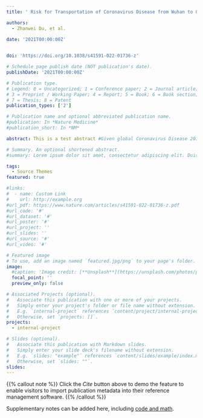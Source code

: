 ```yaml
---
title: ' Risk for Transportation of Coronavirus Disease from Wuhan to Other Cities in China.'

authors:
  - Zhanwei Du, et al.
  
date: '2021T00:00:00Z'


doi: 'https://doi.org/10.1038/s41591-022-01736-z'

# Schedule page publish date (NOT publication's date).
publishDate: '2021T00:00:00Z'

# Publication type.
# Legend: 0 = Uncategorized; 1 = Conference paper; 2 = Journal article;
# 3 = Preprint / Working Paper; 4 = Report; 5 = Book; 6 = Book section;
# 7 = Thesis; 8 = Patent
publication_types: ['2']

# Publication name and optional abbreviated publication name.
#publication: In *Nature Medicine*
#publication_short: In *NM*

abstract: This is a test abstract #Given global Coronavirus Disease 2019 (COVID-19) vaccine shortages and inequity of vaccine distributions, fractionation of vaccine doses might be an effective strategy for reducing public health and economic burden, notwithstanding the emergence of new variants of concern. In this study, we developed a multi-scale model incorporating population-level transmission and individual-level vaccination to estimate the costs of hospitalization and vaccination and the economic benefits of reducing COVID-19 deaths due to dose-fractionation strategies in India. We used large-scale survey data of the willingness to pay together with data of vaccine and hospital admission costs to build the model. We found that fractional doses of vaccines could be an economically viable vaccination strategy compared to alternatives of either full-dose vaccination or no vaccination. Dose-sparing strategies could save a large number of lives, even with the emergence of new variants with higher transmissibility.

# Summary. An optional shortened abstract.
#summary: Lorem ipsum dolor sit amet, consectetur adipiscing elit. Duis posuere tellus ac convallis placerat. Proin tincidunt magna sed ex sollicitudin condimentum.

tags:
  - Source Themes
featured: true

#links:
#  - name: Custom Link
#    url: http://example.org
#url_pdf: https://www.nature.com/articles/s41591-022-01736-z.pdf
#url_code: '#'
#url_dataset: '#'
#url_poster: '#'
#url_project: ''
#url_slides: ''
#url_source: '#'
#url_video: '#'

# Featured image
# To use, add an image named `featured.jpg/png` to your page's folder.
image:
  #caption: 'Image credit: [**Unsplash**](https://unsplash.com/photos/pLCdAaMFLTE)'
  focal_point: ''
  preview_only: false

# Associated Projects (optional).
#   Associate this publication with one or more of your projects.
#   Simply enter your project's folder or file name without extension.
#   E.g. `internal-project` references `content/project/internal-project/index.md`.
#   Otherwise, set `projects: []`.
projects:
  - internal-project

# Slides (optional).
#   Associate this publication with Markdown slides.
#   Simply enter your slide deck's filename without extension.
#   E.g. `slides: "example"` references `content/slides/example/index.md`.
#   Otherwise, set `slides: ""`.
slides:
---
```


{{% callout note %}}
Click the _Cite_ button above to demo the feature to enable visitors to import publication metadata into their reference management software.
{{% /callout %}}

Supplementary notes can be added here, including [code and math](https://wowchemy.com/docs/content/writing-markdown-latex/).
